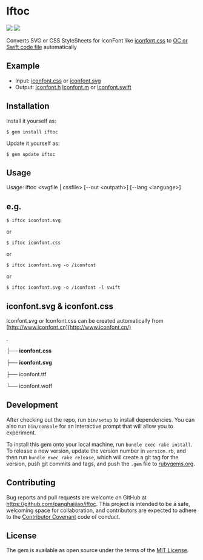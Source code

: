 # Iftoc

![](http://img.shields.io/travis/CocoaPods/CocoaPods/master.svg?style=flat)
![](http://img.shields.io/gem/v/cocoapods.svg?style=flat)

Converts SVG or CSS StyleSheets for IconFont like [iconfont.css](https://github.com/panghaijiao/iftoc/blob/master/iconfont.css) to [OC or Swift code file](https://github.com/panghaijiao/iftoc/tree/master/iconfont) automatically

## Example

- Input: [iconfont.css](https://github.com/panghaijiao/iftoc/blob/master/iconfont.css) or [iconfont.svg](https://github.com/panghaijiao/iftoc/blob/master/iconfont.svg)
- Output: [Iconfont.h](https://github.com/panghaijiao/iftoc/blob/master/iconfont/Iconfont.h)  [Iconfont.m](https://github.com/panghaijiao/iftoc/blob/master/iconfont/Iconfont.m) or [Iconfont.swift](https://github.com/panghaijiao/iftoc/blob/master/iconfont/Iconfont.swift)

## Installation

Install it yourself as:

	$ gem install iftoc
	
Update it yourself as:

	$ gem update iftoc

## Usage

Usage: iftoc \<svgfile | cssfile> [--out \<outpath>] [--lang \<language>]

## e.g.
 	
	$ iftoc iconfont.svg

or

	$ iftoc iconfont.css

or

	$ iftoc iconfont.svg -o /iconfont
	
or

	$ iftoc iconfont.svg -o /iconfont -l swift

## iconfont.svg & iconfont.css

Iconfont.svg or Iconfont.css can be created automatically from [http://www.iconfont.cn](http://www.iconfont.cn/)

.

├── **iconfont.css**

├── **iconfont.svg**

├── iconfont.ttf

└── iconfont.woff
    
## Development

After checking out the repo, run `bin/setup` to install dependencies. You can also run `bin/console` for an interactive prompt that will allow you to experiment.

To install this gem onto your local machine, run `bundle exec rake install`. To release a new version, update the version number in `version.rb`, and then run `bundle exec rake release`, which will create a git tag for the version, push git commits and tags, and push the `.gem` file to [rubygems.org](https://rubygems.org).

## Contributing

Bug reports and pull requests are welcome on GitHub at https://github.com/panghaijiao/iftoc. This project is intended to be a safe, welcoming space for collaboration, and contributors are expected to adhere to the [Contributor Covenant](http://contributor-covenant.org) code of conduct.


## License

The gem is available as open source under the terms of the [MIT License](http://opensource.org/licenses/MIT).

